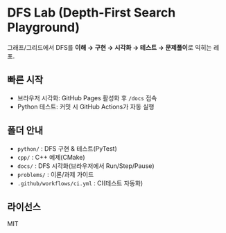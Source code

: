 # DFS Lab (Depth-First Search Playground)

그래프/그리드에서 DFS를 **이해 → 구현 → 시각화 → 테스트 → 문제풀이**로 익히는 레포.

## 빠른 시작
- 브라우저 시각화: GitHub Pages 활성화 후 `/docs` 접속
- Python 테스트: 커밋 시 GitHub Actions가 자동 실행

## 폴더 안내
- `python/` : DFS 구현 & 테스트(PyTest)
- `cpp/`    : C++ 예제(CMake)
- `docs/`   : DFS 시각화(브라우저에서 Run/Step/Pause)
- `problems/` : 이론/과제 가이드
- `.github/workflows/ci.yml` : CI(테스트 자동화)

## 라이선스
MIT
